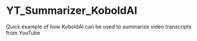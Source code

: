 # YT_Summarizer_KoboldAI
Quick example of how KoboldAI can be used to summarize video transcripts from YouTube
